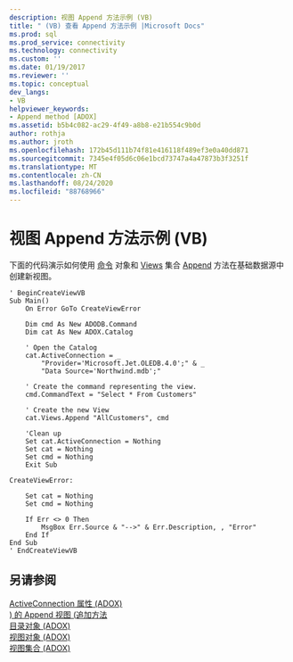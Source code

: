 ```yaml
---
description: 视图 Append 方法示例 (VB)
title: " (VB) 查看 Append 方法示例 |Microsoft Docs"
ms.prod: sql
ms.prod_service: connectivity
ms.technology: connectivity
ms.custom: ''
ms.date: 01/19/2017
ms.reviewer: ''
ms.topic: conceptual
dev_langs:
- VB
helpviewer_keywords:
- Append method [ADOX]
ms.assetid: b5b4c082-ac29-4f49-a8b8-e21b554c9b0d
author: rothja
ms.author: jroth
ms.openlocfilehash: 172b45d111b74f81e416118f489ef3e0a40dd871
ms.sourcegitcommit: 7345e4f05d6c06e1bcd73747a4a47873b3f3251f
ms.translationtype: MT
ms.contentlocale: zh-CN
ms.lasthandoff: 08/24/2020
ms.locfileid: "88768966"
---
```

# <a name="views-append-method-example-vb"></a>视图 Append 方法示例 (VB)
下面的代码演示如何使用 [命令](../ado-api/command-object-ado.md) 对象和 [Views](./views-collection-adox.md) 集合 [Append](./append-method-adox-views.md) 方法在基础数据源中创建新视图。  
  
```  
' BeginCreateViewVB  
Sub Main()  
    On Error GoTo CreateViewError  
  
    Dim cmd As New ADODB.Command  
    Dim cat As New ADOX.Catalog  
  
    ' Open the Catalog  
    cat.ActiveConnection = _  
        "Provider='Microsoft.Jet.OLEDB.4.0';" & _  
        "Data Source='Northwind.mdb';"  
  
    ' Create the command representing the view.  
    cmd.CommandText = "Select * From Customers"  
  
    ' Create the new View  
    cat.Views.Append "AllCustomers", cmd  
  
    'Clean up  
    Set cat.ActiveConnection = Nothing  
    Set cat = Nothing  
    Set cmd = Nothing  
    Exit Sub  
  
CreateViewError:  
  
    Set cat = Nothing  
    Set cmd = Nothing  
  
    If Err <> 0 Then  
        MsgBox Err.Source & "-->" & Err.Description, , "Error"  
    End If  
End Sub  
' EndCreateViewVB  
```  
  
## <a name="see-also"></a>另请参阅  
 [ActiveConnection 属性 (ADOX) ](./activeconnection-property-adox.md)   
 [) 的 Append 视图 (追加方法 ](./append-method-adox-views.md)   
 [目录对象 (ADOX) ](./catalog-object-adox.md)   
 [视图对象 (ADOX) ](./view-object-adox.md)   
 [视图集合 (ADOX)](./views-collection-adox.md)